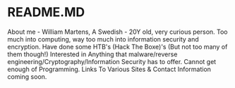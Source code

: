 # README.MD
About me - William Martens, A Swedish - 20Y old, very curious person. Too much into computing, way too much into information security and encryption. Have done some HTB's (Hack The Boxe)'s (But not too many of them though!)  Interested in Anything that malware/reverse engineering/Cryptography/Information Security has to offer.  Cannot get enough of Programming.  Links To Various Sites &amp; Contact Information coming soon.
